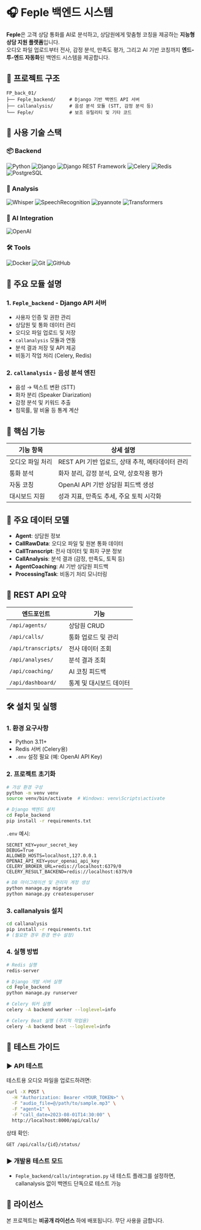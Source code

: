 
# 🎧 Feple 백엔드 시스템

**Feple**은 고객 상담 통화를 AI로 분석하고, 상담원에게 맞춤형 코칭을 제공하는 **지능형 상담 지원 플랫폼**입니다.  
오디오 파일 업로드부터 전사, 감정 분석, 만족도 평가, 그리고 AI 기반 코칭까지 **엔드-투-엔드 자동화**된 백엔드 시스템을 제공합니다.

## 📁 프로젝트 구조

```
FP_back_01/
├── Feple_backend/     # Django 기반 백엔드 API 서버
├── callanalysis/      # 음성 분석 모듈 (STT, 감정 분석 등)
└── Feple/             # 보조 유틸리티 및 기타 코드
```

## 🧰 사용 기술 스택

### 📦 Backend  
<p>
  <img src="https://img.shields.io/badge/Python-3776AB?style=flat&logo=python&logoColor=white" alt="Python"/>
  <img src="https://img.shields.io/badge/Django-092E20?style=flat&logo=django&logoColor=white" alt="Django"/>
  <img src="https://img.shields.io/badge/DRF-red?style=flat&logo=django&logoColor=white" alt="Django REST Framework"/>
  <img src="https://img.shields.io/badge/Celery-37814A?style=flat&logo=celery&logoColor=white" alt="Celery"/>
  <img src="https://img.shields.io/badge/Redis-DC382D?style=flat&logo=redis&logoColor=white" alt="Redis"/>
  <img src="https://img.shields.io/badge/PostgreSQL-4169E1?style=flat&logo=postgresql&logoColor=white" alt="PostgreSQL"/>
</p>

### 🧪 Analysis  
<p>
  <img src="https://img.shields.io/badge/Whisper-black?style=flat&logo=whisper&logoColor=white" alt="Whisper"/>
  <img src="https://img.shields.io/badge/SpeechRecognition-FF4088?style=flat" alt="SpeechRecognition"/>
  <img src="https://img.shields.io/badge/pyannote.audio-4B8BBE?style=flat" alt="pyannote"/>
  <img src="https://img.shields.io/badge/transformers-FFB300?style=flat&logo=huggingface&logoColor=white" alt="Transformers"/>
</p>

### 🤖 AI Integration  
<p>
  <img src="https://img.shields.io/badge/OpenAI-412991?style=flat&logo=openai&logoColor=white" alt="OpenAI"/>
</p>

### 🛠 Tools  
<p>
  <img src="https://img.shields.io/badge/Docker-2496ED?style=flat&logo=docker&logoColor=white" alt="Docker"/>
  <img src="https://img.shields.io/badge/Git-F05032?style=flat&logo=git&logoColor=white" alt="Git"/>
  <img src="https://img.shields.io/badge/GitHub-181717?style=flat&logo=github&logoColor=white" alt="GitHub"/>
</p>

## 🧠 주요 모듈 설명

### 1. `Feple_backend` - Django API 서버

- 사용자 인증 및 권한 관리
- 상담원 및 통화 데이터 관리
- 오디오 파일 업로드 및 저장
- `callanalysis` 모듈과 연동
- 분석 결과 저장 및 API 제공
- 비동기 작업 처리 (Celery, Redis)

### 2. `callanalysis` - 음성 분석 엔진

- 음성 → 텍스트 변환 (STT)
- 화자 분리 (Speaker Diarization)
- 감정 분석 및 키워드 추출
- 침묵률, 말 비율 등 통계 계산

## 🚀 핵심 기능

| 기능 항목        | 상세 설명 |
|------------------|-----------|
| 오디오 파일 처리 | REST API 기반 업로드, 상태 추적, 메타데이터 관리 |
| 통화 분석        | 화자 분리, 감정 분석, 요약, 상호작용 평가 |
| 자동 코칭        | OpenAI API 기반 상담원 피드백 생성 |
| 대시보드 지원    | 성과 지표, 만족도 추세, 주요 토픽 시각화 |

## 🧾 주요 데이터 모델

- **Agent**: 상담원 정보
- **CallRawData**: 오디오 파일 및 원본 통화 데이터
- **CallTranscript**: 전사 데이터 및 화자 구분 정보
- **CallAnalysis**: 분석 결과 (감정, 만족도, 토픽 등)
- **AgentCoaching**: AI 기반 상담원 피드백
- **ProcessingTask**: 비동기 처리 모니터링

## 🔌 REST API 요약

| 엔드포인트 | 기능 |
|------------|------|
| `/api/agents/` | 상담원 CRUD |
| `/api/calls/` | 통화 업로드 및 관리 |
| `/api/transcripts/` | 전사 데이터 조회 |
| `/api/analyses/` | 분석 결과 조회 |
| `/api/coaching/` | AI 코칭 피드백 |
| `/api/dashboard/` | 통계 및 대시보드 데이터 |

## 🛠️ 설치 및 실행

### 1. 환경 요구사항

- Python 3.11+
- Redis 서버 (Celery용)
- `.env` 설정 필요 (예: OpenAI API Key)

### 2. 프로젝트 초기화

```bash
# 가상 환경 구성
python -m venv venv
source venv/bin/activate  # Windows: venv\Scripts\activate

# Django 백엔드 설치
cd Feple_backend
pip install -r requirements.txt
```

`.env` 예시:
```
SECRET_KEY=your_secret_key
DEBUG=True
ALLOWED_HOSTS=localhost,127.0.0.1
OPENAI_API_KEY=your_openai_api_key
CELERY_BROKER_URL=redis://localhost:6379/0
CELERY_RESULT_BACKEND=redis://localhost:6379/0
```

```bash
# DB 마이그레이션 및 관리자 계정 생성
python manage.py migrate
python manage.py createsuperuser
```

### 3. callanalysis 설치

```bash
cd callanalysis
pip install -r requirements.txt
# (필요한 경우 환경 변수 설정)
```

### 4. 실행 방법

```bash
# Redis 실행
redis-server

# Django 개발 서버 실행
cd Feple_backend
python manage.py runserver

# Celery 워커 실행
celery -A backend worker --loglevel=info

# Celery Beat 실행 (주기적 작업용)
celery -A backend beat --loglevel=info
```

## 🧪 테스트 가이드

### ▶️ API 테스트

테스트용 오디오 파일을 업로드하려면:

```bash
curl -X POST \
  -H "Authorization: Bearer <YOUR_TOKEN>" \
  -F "audio_file=@/path/to/sample.mp3" \
  -F "agent=1" \
  -F "call_date=2023-08-01T14:30:00" \
  http://localhost:8000/api/calls/
```

상태 확인:
```bash
GET /api/calls/{id}/status/
```

### ▶️ 개발용 테스트 모드

- `Feple_backend/calls/integration.py` 내 테스트 플래그를 설정하면, callanalysis 없이 백엔드 단독으로 테스트 가능

## 📄 라이선스

본 프로젝트는 **비공개 라이선스** 하에 배포됩니다. 무단 사용을 금합니다.
